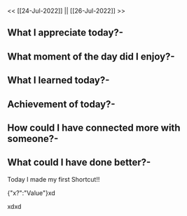 
<< [[24-Jul-2022]] || [[26-Jul-2022]]  >>

## What I appreciate today?-

## What moment of the day did I enjoy?-

## What I learned today?-

## Achievement of today?-

## How could I have connected more with someone?-

## What could I have done better?-

Today I made my first Shortcut!!


{"x?":"Value"}xd


xdxd